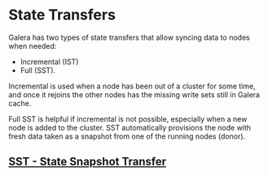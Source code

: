 # State Transfers

Galera has two types of state transfers that allow syncing data to nodes when needed: 

- Incremental (IST) 
- Full (SST). 

Incremental is used when a node has been out of a cluster for some time, and once it rejoins the other nodes has the missing write sets still in Galera cache. 

Full SST is helpful if incremental is not possible, especially when a new node is added to the cluster. SST automatically provisions the node with fresh data taken as a snapshot from one of the running nodes (donor).

## [SST - State Snapshot Transfer](SST-State_Transfers.md)
